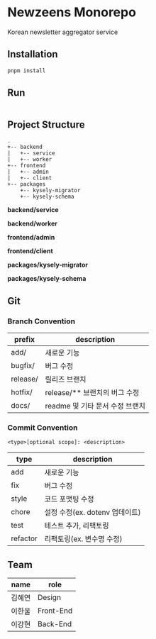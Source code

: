 # Newzeens Monorepo

Korean newsletter aggregator service

## Installation

```bash
pnpm install
```

## Run

```bash

```

## Project Structure

``` 
.
+-- backend
|   +-- service
|   +-- worker 
+-- frontend
|   +-- admin
|   +-- client
+-- packages
    +-- kysely-migrator
    +-- kysely-schema

```
**backend/service**

**backend/worker**

**frontend/admin**

**frontend/client**

**packages/kysely-migrator**

**packages/kysely-schema**

## Git

### Branch Convention

| prefix | description |
| --- | --- |
| add/ | 새로운 기능 |
| bugfix/ | 버그 수정 |
| release/ | 릴리즈 브랜치 |
| hotfix/ | release/** 브랜치의 버그 수정 |
| docs/ | readme 및 기타 문서 수정 브랜치 |

### Commit Convention

```
<type>[optional scope]: <description>
```

| type | description |
| --- | --- |
| add | 새로운 기능 |
| fix | 버그 수정 |
| style | 코드 포맷팅 수정 |
| chore | 설정 수정(ex. dotenv 업데이트) |
| test | 테스트 추가, 리팩토링 |
| refactor | 리팩토링(ex. 변수명 수정) |


## Team

| name | role |
| --- | --- |
| 김혜연 | Design |
| 이한울 | Front-End |
| 이강현 | Back-End |
